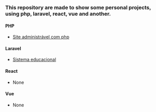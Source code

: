 ### This repository are made to show some personal projects, using php, laravel, react, vue and  another.

#### PHP

- [Site administrável com php](https://github.com/romulo2735/laravel-projects/tree/main/site-manageable-with-php)

#### Laravel

- [Sistema educacional](https://github.com/romulo2735/laravel-projects/tree/main/educational)

#### React

 - None

#### Vue

 - None

